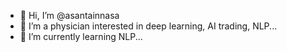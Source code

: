 - 👋 Hi, I’m @asantainnasa
- 👀 I’m a physician interested in deep learning, AI trading, NLP...
- 🌱 I’m currently learning NLP...

<!---
asantainnasa/asantainnasa is a ✨ special ✨ repository because its `README.md` (this file) appears on your GitHub profile.
You can click the Preview link to take a look at your changes.
--->
